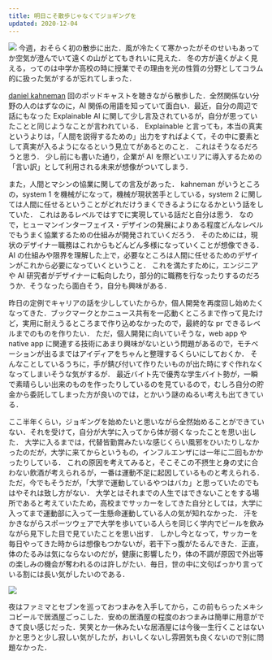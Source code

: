 ```yaml
---
title: 明日こそ散歩じゃなくてジョギングを
updated: 2020-12-04
---
```



![](https://lh3.googleusercontent.com/6KC-5tFxdtSjU2Ba4YAk7Cm9pRSTVP-5MLcjnYC2yFIAyGEgsN1JYyACrlMRzaXzapyqxCB3DtQ12Iyn79HACMOezdUL7e_B0pZNC4QTlt7qXW4HsE3rQUNKBxIc-v2JqF5QyNz1VnOMlA0xq1_FEwLzfGah1n9TGirmviSybuolE7PL5HsISLMlYBSnFUxLfWKGlAlrvMXh9yLPxWCdvC9eu0igrJrEeUWaFzc99It6MV_s2mzJYu6Kr2rWWknDbdW0GHNZkJa6diwOxMoIt7qsr-s2k4bTebvAmUVUsKpQNXz8kKUUF2UC2avn2CMXpj-PJRaUXubYFCbth-OVTIAJ04E_KJeURatfqDqfjN7AhPZvvq1heVeIAYehbIExsx8WEsj8GLpxWp6KSR1ym2OXW-5FE7esUFeraXGlMEZZX9SXZeP8cAvdKtsiSrhr8weSlX-OV0J6n12sHwZ_MKhm-WmtyGmjMGXHygMDY4kYcD2xODl88q1qvfrm5yj0GUR5H9rYc-XMBmgWdQ1yE5oVth1DRU4qDzxg8oTOQjcFd43dbEfLbrVQj7aWsSQEXqfhMBeyhE0mwCVe7SZ3uwRy5Wk-V-Ai2Il5FlmGo1il360nTFdQQsvpeKxnWZtwCki4vicseSBquhBZjHP7iodGH4j7NWyX7S2HC2Hkyq3t9pCZaQBwccU9KVgsTMw=w2043-h1532-no?authuser=0)
今週，おそらく初の散歩に出た．風が冷たくて寒かったがそのせいもあってか空気が澄んでいて遠くの山がとてもきれいに見えた．
冬の方が遠くがよく見える，ってのは中学か高校の時に授業でその理由を光の性質の分野としてコラム的に扱った気がするが忘れてしまった．

[daniel kahneman](https://lexfridman.com/daniel-kahneman/) 回のポッドキャストを聴きながら散歩した．全然関係ない分野の人のはずなのに，AI 関係の用語を知っていて面白い．最近，自分の周辺で話にもなった Explainable AI に関して少し言及されているが，自分が思っていたことと同じようなことが言われている．
Explainable と言っても，本当の真実というよりは，「人間を説得するための」出力をすればよくて，その中に要素として真実が入るようになるという見立てがあるとのこと．
これはそうなるだろうと思う．
少し前にも書いた通り，企業が AI を際どいエリアに導入するための「言い訳」として利用される未来が想像がついてしまう．

また，人間とマシンの協業に関しての言及があった．
kahneman がいうところの，system 1 を機械がになって，機械が現状苦手としている，system 2 に関しては人間に任せるということがどれだけうまくできるようになるかという話をしていた．
これはあるレベルではすでに実現している話だと自分は思う．
なので，ヒューマンインターフェイス・デザインの発展によりある程度どんなレベルでもうまく協業するための仕組みが開発されていくだろう．
そのためには，現状のデザイナー職務はこれからもどんどん多様になっていくことが想像できる．
AI の仕組みや限界を理解した上で，必要なところは人間に任せるためのデザインがこれから必要になっていくということ．
これを満たすために，エンジニアや AI 研究者がデザイナーに転向したり，部分的に職務を行なったりするのだろうか．そうなったら面白そう，自分も興味がある．

昨日の定例でキャリアの話を少ししていたからか，個人開発を再度回し始めたくなってきた．ブックマークとかニュース共有を一応動くところまで作って見たけど，実用に耐えうるところまで作り込めなかったので，最終的な pr できるレベルまでのものを作りたい．
ただ，個人開発に向いていそうな，web app や native app に関連する技術にあまり興味がないという問題があるので，モチベーションが出るまではアイディアをちゃんと整理するくらいにしておくか．
そんなことしているうちに，手が錆び付いて作りたいものが出た時にすぐ作れなくなってしまいそうな気がするが．
最近バイト先で優秀な学生バイト勢が，一瞬で素晴らしい出来のものを作ったりしているのを見ているので，むしろ自分の貯金から委託してしまった方が良いのでは，とかいう謎のぬるい考えも出てきている．

ここ半年くらい，ジョギングを始めたいと思いながら全然始めることができていない．それを受けて，自分が大学に入ってから体が弱くなったことを思い出した．
大学に入るまでは，代替皆勤賞みたいな感じくらい風邪をひいたりしなかったのだが，大学に来てからというもの，インフルエンザには一年に二回もかかったりしている．
これの原因を考えてみると，そこそこの不摂生と身の丈に合わない飲酒が考えられるが，一番は運動不足に起因しているものと考えられる．
ただ，今でもそうだが，「大学で運動しているやつはバカ」と思っていたのでもはやそれは致し方がない．
大学とはそれまでの人生ではできないことをする場所であると考えていたため，高校までサッカーをしてきた自分としては，大学に入ってまで運動部に入って一生懸命運動している人の気が知れなかった．
汗をかきながらスポーツウェアで大学を歩いている人らを同じく学内でビールを飲みながら見下した目で見ていたことを思い出す．
しかし今となって，サッカーを毎日やってきた時からは想像もつかないが，若干下っ腹がたるんできた．正直，体のたるみは気にならないのだが，健康に影響したり，体の不調が原因で外出等の楽しみの機会が奪われるのは許しがたい．毎日，世の中に文句ばっかり言っている割には長い気がしたいのである．

![](https://lh3.googleusercontent.com/pw/ACtC-3fnm3AwVNZjPPzNkK9JLXs3Ml9FnjbxBLLqevW9cIMbPPUPMERNT_ucw4H9WST82RaEBALvVJ4OPvZZtqlKC9NjT5xoFavEG8HSgpRfdqxzQN3fh7P9S9mCYlCo65iX8HY1VCjJ4NujhQ6BhzmekKMlcA=w2043-h1532-no?authuser=0)

夜はファミマとセブンを巡っておつまみを入手してから，この前もらったメキシコビールで居酒屋ごっこした．安めの居酒屋の程度のおつまみは簡単に用意ができて良い感じだった．笑笑とか一休みたいな居酒屋には今後一生行くことはないかと思うと少し寂しい気がしたが，おいしくないし雰囲気も良くないので別に問題なかった．
